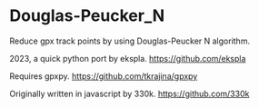 # Douglas-Peucker_N

Reduce gpx track points by using Douglas-Peucker N algorithm.

2023, a quick python port by ekspla.  https://github.com/ekspla

Requires gpxpy.  https://github.com/tkrajina/gpxpy

Originally written in javascript by 330k.  https://github.com/330k
